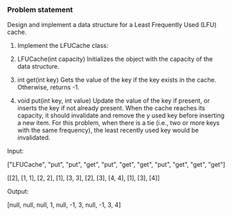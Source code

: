 ### Problem statement

Design and implement a data structure for a Least Frequently Used (LFU) cache.

1. Implement the LFUCache class:

2. LFUCache(int capacity) Initializes the object with the capacity of the data structure.

3. int get(int key) Gets the value of the key if the key exists in the cache. Otherwise, returns -1.

4. void put(int key, int value) Update the value of the key if present, or inserts the key if not already present. 
When the cache reaches its capacity, it should invalidate and remove the y used key before inserting a new item. 
For this problem, when there is a tie (i.e., two or more keys with the same frequency), the least recently used key would be invalidated.


Input: 

["LFUCache", "put", "put", "get", "put", "get", "get", "put", "get", "get", "get"]

[[2], [1, 1], [2, 2], [1], [3, 3], [2], [3], [4, 4], [1], [3], [4]]

Output: 

[null, null, null, 1, null, -1, 3, null, -1, 3, 4]
